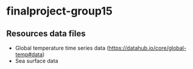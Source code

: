 # finalproject-group15
## Resources data files
- Global temperature time series data (https://datahub.io/core/global-temp#data)
- Sea surface data
